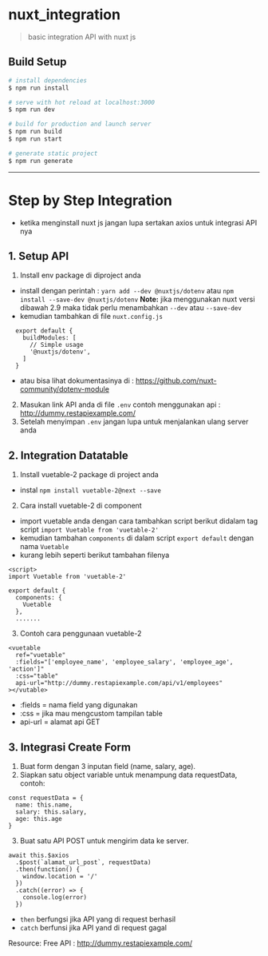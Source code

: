 # nuxt_integration

> basic integration API with nuxt js

## Build Setup

``` bash
# install dependencies
$ npm run install

# serve with hot reload at localhost:3000
$ npm run dev

# build for production and launch server
$ npm run build
$ npm run start

# generate static project
$ npm run generate
```

------------------------------------------------------------

# Step by Step Integration 
- ketika menginstall nuxt js jangan lupa sertakan axios untuk integrasi API nya

## 1. Setup API
1. Install env package di diproject anda
- install dengan perintah : `yarn add --dev @nuxtjs/dotenv` atau `npm install --save-dev @nuxtjs/dotenv`
  **Note:** jika menggunakan nuxt versi dibawah 2.9 maka tidak perlu menambahkan `--dev` atau `--save-dev`
- kemudian tambahkan di file `nuxt.config.js`
```
  export default {
    buildModules: [
      // Simple usage
      '@nuxtjs/dotenv',
    ]
  }
```
- atau bisa lihat dokumentasinya di : https://github.com/nuxt-community/dotenv-module
2. Masukan link API anda di file `.env` contoh menggunakan api : http://dummy.restapiexample.com/
3. Setelah menyimpan `.env` jangan lupa untuk menjalankan ulang server anda

## 2. Integration Datatable
1. Install vuetable-2 package di project anda
- instal `npm install vuetable-2@next --save`
2. Cara install vuetable-2 di component
- import vuetable anda dengan cara tambahkan script berikut didalam tag script `import Vuetable from 'vuetable-2'`
- kemudian tambahan `components` di dalam script `export default` dengan nama `Vuetable`
- kurang lebih seperti berikut tambahan filenya
```
<script>
import Vuetable from 'vuetable-2'

export default {
  components: {
    Vuetable
  },
  .......
```
3. Contoh cara penggunaan vuetable-2
```
<vuetable
  ref="vuetable"
  :fields="['employee_name', 'employee_salary', 'employee_age', 'action']"
  :css="table"
  api-url="http://dummy.restapiexample.com/api/v1/employees"
></vutable>
```
- :fields = nama field yang digunakan
- :css    = jika mau mengcustom tampilan table
- api-url = alamat api GET

## 3. Integrasi Create Form
1. Buat form dengan 3 inputan field (name, salary, age).
2. Siapkan satu object variable untuk menampung data requestData, contoh:
```
const requestData = {
  name: this.name,
  salary: this.salary,
  age: this.age
}
```
3. Buat satu API POST untuk mengirim data ke server.
```
await this.$axios
  .$post(`alamat_url_post`, requestData)
  .then(function() {
    window.location = '/'
  })
  .catch((error) => {
    console.log(error)
  })
```
- `then` berfungsi jika API yang di request berhasil
- `catch` berfunsi jika API yand di request gagal

Resource:
Free API : http://dummy.restapiexample.com/
